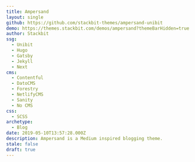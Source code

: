 ```yaml
---
title: Ampersand
layout: single
github: https://github.com/stackbit-themes/ampersand-unibit
demo: https://themes.stackbit.com/demos/ampersand?themeBarHidden=true
author: Stackbit
ssg:
  - Unibit
  - Hugo
  - Gatsby
  - Jekyll
  - Next
cms:
  - Contentful
  - DatoCMS
  - Forestry
  - NetlifyCMS
  - Sanity
  - No CMS
css:
  - SCSS
archetype:
  - Blog
date: 2019-05-10T13:57:28.000Z
description: Ampersand is a Medium inspired blogging theme.
stale: false
draft: true
---
```

